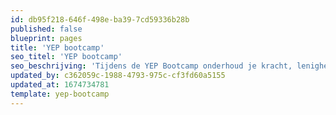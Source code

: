 ```yaml
---
id: db95f218-646f-498e-ba39-7cd59336b28b
published: false
blueprint: pages
title: 'YEP bootcamp'
seo_titel: 'YEP bootcamp'
seo_beschrijving: 'Tijdens de YEP Bootcamp onderhoud je kracht, lenigheid, balans en uithoudingsvermogen om ouderdomskwalen te voorkomen. Ga voor vitaliteit, kwaliteit en veiligheid doe mee met de YEP Bootcamp.'
updated_by: c362059c-1988-4793-975c-cf3fd60a5155
updated_at: 1674734781
template: yep-bootcamp
---
```


